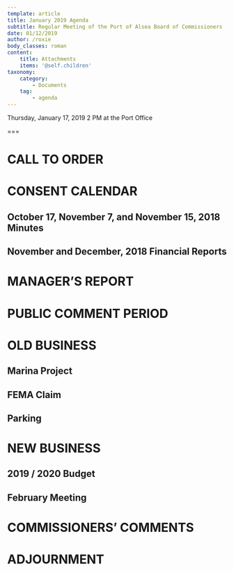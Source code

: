 ```yaml
---
template: article
title: January 2019 Agenda
subtitle: Regular Meeting of the Port of Alsea Board of Commissioners
date: 01/12/2019
author: /roxie
body_classes: roman
content:
    title: Attachments
    items: '@self.children'
taxonomy:
    category: 
        - Documents
    tag: 
        - agenda
---
```


Thursday, January 17, 2019 2 PM at the Port Office

===

# CALL TO ORDER

# CONSENT CALENDAR

## October 17, November 7, and November 15, 2018 Minutes

## November and December, 2018 Financial Reports

# MANAGER’S REPORT

# PUBLIC COMMENT PERIOD

# OLD BUSINESS

## Marina Project

## FEMA Claim

## Parking

# NEW BUSINESS

## 2019 / 2020 Budget

## February Meeting

# COMMISSIONERS’ COMMENTS 

# ADJOURNMENT

